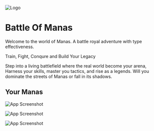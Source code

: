 
![Logo](https://manamons.vercel.app/_next/static/media/profile-water.942667b3.png)


# Battle Of Manas

Welcome to the world of Manas. A battle royal adventure with type effectiveness.

Train, Fight, Conqure and Build Your Legacy

Step into a living battlefield where the real world become your arena, Harness your skills, master you tactics, and rise as a legends. Will you dominate the streets of Manas or fall in its shadows.

## Your Manas

![App Screenshot](https://manamons.vercel.app/_next/static/media/mana-fire.b746f5ae.png)

![App Screenshot](https://manamons.vercel.app/_next/static/media/mana-water.7ec3e41a.png)

![App Screenshot](https://manamons.vercel.app/_next/static/media/mana-grass.521a58b7.png)

